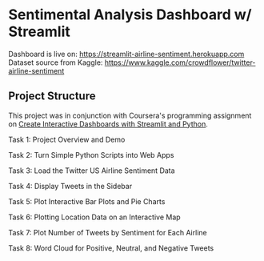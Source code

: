 # Sentimental Analysis Dashboard w/ Streamlit
Dashboard is live on: https://streamlit-airline-sentiment.herokuapp.com
Dataset source from Kaggle: https://www.kaggle.com/crowdflower/twitter-airline-sentiment

## Project Structure

This project was in conjunction with Coursera's programming assignment on [Create Interactive Dashboards with Streamlit and Python](https://www.coursera.org/learn/interactive-dashboards-streamlit-python/home/welcome).

Task 1: Project Overview and Demo

Task 2: Turn Simple Python Scripts into Web Apps

Task 3: Load the Twitter US Airline Sentiment Data

Task 4: Display Tweets in the Sidebar

Task 5: Plot Interactive Bar Plots and Pie Charts

Task 6: Plotting Location Data on an Interactive Map

Task 7: Plot Number of Tweets by Sentiment for Each Airline

Task 8: Word Cloud for Positive, Neutral, and Negative Tweets
